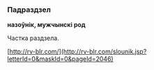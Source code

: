 ### Падраздзел
**назоўнік, мужчынскі род**

Частка раздзела.

<a rel="author">[http://rv-blr.com/](http://rv-blr.com/slounik.jsp?letterId=0&maskId=0&pageId=2046)</a>

